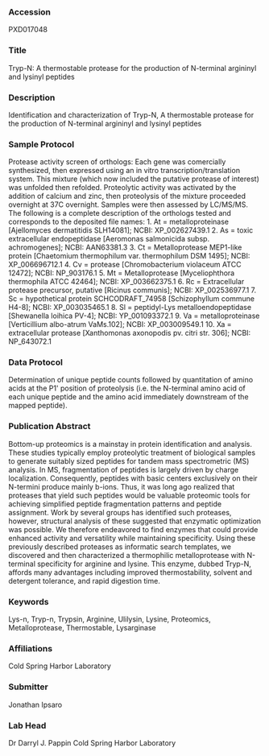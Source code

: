 ### Accession
PXD017048

### Title
Tryp-N: A thermostable protease for the production of N-terminal argininyl and lysinyl peptides

### Description
Identification and characterization of Tryp-N, A thermostable protease for the production of N-terminal argininyl and lysinyl peptides

### Sample Protocol
Protease activity screen of orthologs:  Each gene was comercially synthesized, then expressed using an in vitro transcription/translation system.  This mixture (which now included the putative protease of interest) was unfolded then refolded.  Proteolytic activity was activated by the addition of calcium and zinc, then proteolysis of the mixture proceeded overnight at 37C overnight.  Samples were then assessed by LC/MS/MS.  The following is a complete description of the orthologs tested and corresponds to the deposited file names:  1. At = metalloproteinase [Ajellomyces dermatitidis SLH14081]; NCBI: XP_002627439.1 2. As = toxic extracellular endopeptidase [Aeromonas salmonicida subsp. achromogenes]; NCBI: AAN63381.3 3. Ct = Metalloprotease MEP1-like protein [Chaetomium thermophilum var. thermophilum DSM 1495]; NCBI: XP_006696712.1 4. Cv = protease [Chromobacterium violaceum ATCC 12472]; NCBI: NP_903176.1 5. Mt = Metalloprotease [Myceliophthora thermophila ATCC 42464]; NCBI: XP_003662375.1 6. Rc = Extracellular protease precursor, putative [Ricinus communis]; NCBI: XP_002536977.1 7. Sc = hypothetical protein SCHCODRAFT_74958 [Schizophyllum commune H4-8]; NCBI: XP_003035465.1 8. Sl = peptidyl-Lys metalloendopeptidase [Shewanella loihica PV-4]; NCBI: YP_001093372.1 9. Va = metalloproteinase [Verticillium albo-atrum VaMs.102]; NCBI: XP_003009549.1 10. Xa = extracellular protease [Xanthomonas axonopodis pv. citri str. 306]; NCBI: NP_643072.1

### Data Protocol
Determination of unique peptide counts followed by quantitation of amino acids at the P1' position of proteolysis (i.e. the N-terminal amino acid of each unique peptide and the amino acid immediately downstream of the mapped peptide).

### Publication Abstract
Bottom-up proteomics is a mainstay in protein identification and analysis. These studies typically employ proteolytic treatment of biological samples to generate suitably sized peptides for tandem mass spectrometric (MS) analysis. In MS, fragmentation of peptides is largely driven by charge localization. Consequently, peptides with basic centers exclusively on their N-termini produce mainly b-ions. Thus, it was long ago realized that proteases that yield such peptides would be valuable proteomic tools for achieving simplified peptide fragmentation patterns and peptide assignment. Work by several groups has identified such proteases, however, structural analysis of these suggested that enzymatic optimization was possible. We therefore endeavored to find enzymes that could provide enhanced activity and versatility while maintaining specificity. Using these previously described proteases as informatic search templates, we discovered and then characterized a thermophilic metalloprotease with N-terminal specificity for arginine and lysine. This enzyme, dubbed Tryp-N, affords many advantages including improved thermostability, solvent and detergent tolerance, and rapid digestion time.

### Keywords
Lys-n, Tryp-n, Trypsin, Arginine, Ulilysin, Lysine, Proteomics, Metalloprotease, Thermostable, Lysarginase

### Affiliations
Cold Spring Harbor Laboratory

### Submitter
Jonathan Ipsaro

### Lab Head
Dr Darryl J. Pappin
Cold Spring Harbor Laboratory


